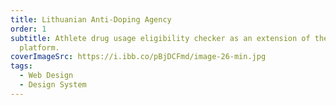 ```yaml
---
title: Lithuanian Anti-Doping Agency
order: 1
subtitle: Athlete drug usage eligibility checker as an extension of the existing
  platform.
coverImageSrc: https://i.ibb.co/pBjDCFmd/image-26-min.jpg
tags:
  - Web Design
  - Design System
---
```

